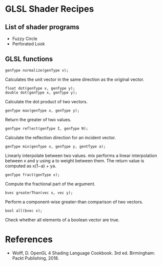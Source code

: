 # GLSL Shader Recipes

## List of shader programs

- Fuzzy Circle
- Perforated Look

## GLSL functions

```
genType normalize(genType v);
```
Calculates the unit vector in the same direction as the original vector.

```
float dot(genType x, genType y);
double dot(genType x, genType y);
```
Calculate the dot product of two vectors.

```
genType max(genType x, genType y);
```
Return the greater of two values.

```
genType reflect(genType I, genType N);
```
Calculate the reflection direction for an incident vector.

```
genType mix(genType x, genType y, gentType a);
```
Linearly interpolate between two values.
mix performs a linear interpolation between x and y using a to weight between them. The return value is computed as x(1−a) + ya.

```
genType fract(genType x);
```
Compute the fractional part of the argument.

```
bvec greaterThan(vec x, vec y);
```
Perform a component-wise greater-than comparison of two vectors.

```
bool all(bvec x);
```
Check whether all elements of a boolean vector are true.


# References

- Wolff, D. OpenGL 4 Shading Language Cookbook. 3rd ed. Birmingham: Packt Publishing, 2018.
